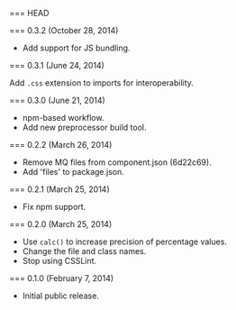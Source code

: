 === HEAD

=== 0.3.2 (October 28, 2014)

* Add support for JS bundling.

=== 0.3.1 (June 24, 2014)

Add `.css` extension to imports for interoperability.

=== 0.3.0 (June 21, 2014)

* npm-based workflow.
* Add new preprocessor build tool.

=== 0.2.2 (March 26, 2014)

* Remove MQ files from component.json (6d22c69).
* Add 'files' to package.json.

=== 0.2.1 (March 25, 2014)

* Fix npm support.

=== 0.2.0 (March 25, 2014)

* Use `calc()` to increase precision of percentage values.
* Change the file and class names.
* Stop using CSSLint.

=== 0.1.0 (February 7, 2014)

* Initial public release.
